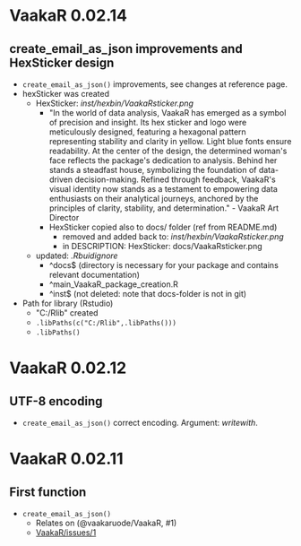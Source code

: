 # VaakaR 0.02.14

## create_email_as_json improvements and HexSticker design

* `create_email_as_json()` improvements, see changes at reference page.
* hexSticker was created
  - HexSticker: *inst/hexbin/VaakaRsticker.png*
    - "In the world of data analysis, VaakaR has emerged as a symbol of precision and insight. Its hex sticker and logo were meticulously designed, featuring a hexagonal pattern representing stability and clarity in yellow. Light blue fonts ensure readability. At the center of the design, the determined woman's face reflects the package's dedication to analysis. Behind her stands a steadfast house, symbolizing the foundation of data-driven decision-making. Refined through feedback, VaakaR's visual identity now stands as a testament to empowering data enthusiasts on their analytical journeys, anchored by the principles of clarity, stability, and determination." - VaakaR Art Director
    - HexSticker copied also to docs/ folder (ref from README.md)
      - removed and added back to: *inst/hexbin/VaakaRsticker.png*
      - in DESCRIPTION: HexSticker: docs/VaakaRsticker.png 
  - updated: *.Rbuidignore* 
    - ^docs$ (directory is necessary for your package and contains relevant documentation)
    - ^main_VaakaR_package_creation.R
    - ^inst$ (not deleted: note that docs-folder is not in git)
* Path for library (Rstudio)
  * "C:/Rlib" created
  * `.libPaths(c("C:/Rlib",.libPaths()))`
  * `.libPaths()`

# VaakaR 0.02.12

## UTF-8 encoding

* `create_email_as_json()` correct encoding. Argument: *writewith*.

# VaakaR 0.02.11

## First function

* `create_email_as_json()`
  * Relates on (@vaakaruode/VaakaR, #1)
  * [VaakaR/issues/1](https://github.com/vaakaruode/VaakaR/issues/1)
                                         
